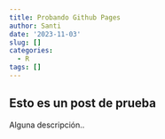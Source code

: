 ```yaml
---
title: Probando Github Pages
author: Santi
date: '2023-11-03'
slug: []
categories:
  - R
tags: []
---
```


## Esto es un post de prueba

Alguna descripción..